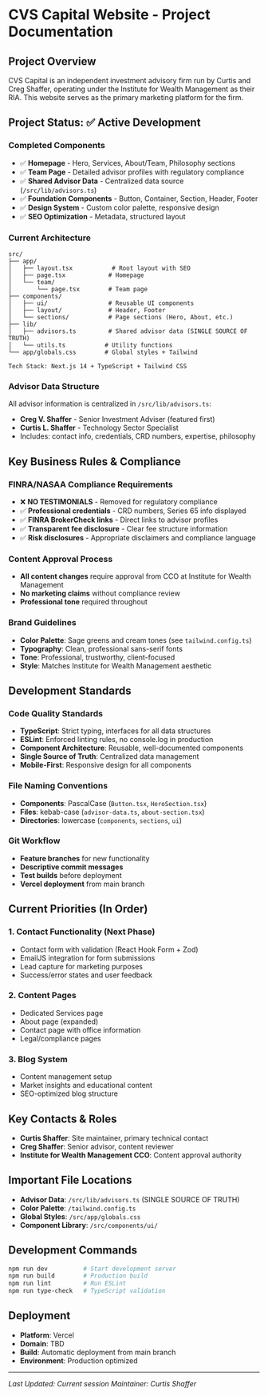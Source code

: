 # CVS Capital Website - Project Documentation

## Project Overview
CVS Capital is an independent investment advisory firm run by Curtis and Creg Shaffer, operating under the Institute for Wealth Management as their RIA. This website serves as the primary marketing platform for the firm.

## Project Status: ✅ Active Development

### Completed Components
- ✅ **Homepage** - Hero, Services, About/Team, Philosophy sections
- ✅ **Team Page** - Detailed advisor profiles with regulatory compliance
- ✅ **Shared Advisor Data** - Centralized data source (`/src/lib/advisors.ts`)
- ✅ **Foundation Components** - Button, Container, Section, Header, Footer
- ✅ **Design System** - Custom color palette, responsive design
- ✅ **SEO Optimization** - Metadata, structured layout

### Current Architecture
```
src/
├── app/
│   ├── layout.tsx           # Root layout with SEO
│   ├── page.tsx            # Homepage
│   └── team/
│       └── page.tsx        # Team page
├── components/
│   ├── ui/                 # Reusable UI components
│   ├── layout/             # Header, Footer
│   └── sections/           # Page sections (Hero, About, etc.)
├── lib/
│   ├── advisors.ts         # Shared advisor data (SINGLE SOURCE OF TRUTH)
│   └── utils.ts           # Utility functions
└── app/globals.css        # Global styles + Tailwind

Tech Stack: Next.js 14 + TypeScript + Tailwind CSS
```

### Advisor Data Structure
All advisor information is centralized in `/src/lib/advisors.ts`:
- **Creg V. Shaffer** - Senior Investment Adviser (featured first)
- **Curtis L. Shaffer** - Technology Sector Specialist
- Includes: contact info, credentials, CRD numbers, expertise, philosophy

## Key Business Rules & Compliance

### FINRA/NASAA Compliance Requirements
- ❌ **NO TESTIMONIALS** - Removed for regulatory compliance
- ✅ **Professional credentials** - CRD numbers, Series 65 info displayed
- ✅ **FINRA BrokerCheck links** - Direct links to advisor profiles
- ✅ **Transparent fee disclosure** - Clear fee structure information
- ✅ **Risk disclosures** - Appropriate disclaimers and compliance language
### Content Approval Process
- **All content changes** require approval from CCO at Institute for Wealth Management
- **No marketing claims** without compliance review
- **Professional tone** required throughout

### Brand Guidelines
- **Color Palette**: Sage greens and cream tones (see `tailwind.config.ts`)
- **Typography**: Clean, professional sans-serif fonts
- **Tone**: Professional, trustworthy, client-focused
- **Style**: Matches Institute for Wealth Management aesthetic

## Development Standards

### Code Quality Standards
- **TypeScript**: Strict typing, interfaces for all data structures
- **ESLint**: Enforced linting rules, no console.log in production
- **Component Architecture**: Reusable, well-documented components
- **Single Source of Truth**: Centralized data management
- **Mobile-First**: Responsive design for all components

### File Naming Conventions
- **Components**: PascalCase (`Button.tsx`, `HeroSection.tsx`)
- **Files**: kebab-case (`advisor-data.ts`, `about-section.tsx`)
- **Directories**: lowercase (`components`, `sections`, `ui`)

### Git Workflow
- **Feature branches** for new functionality
- **Descriptive commit messages**
- **Test builds** before deployment
- **Vercel deployment** from main branch

## Current Priorities (In Order)

### 1. Contact Functionality (Next Phase)
- Contact form with validation (React Hook Form + Zod)
- EmailJS integration for form submissions
- Lead capture for marketing purposes
- Success/error states and user feedback

### 2. Content Pages
- Dedicated Services page
- About page (expanded)
- Contact page with office information
- Legal/compliance pages

### 3. Blog System
- Content management setup
- Market insights and educational content
- SEO-optimized blog structure

## Key Contacts & Roles
- **Curtis Shaffer**: Site maintainer, primary technical contact
- **Creg Shaffer**: Senior advisor, content reviewer
- **Institute for Wealth Management CCO**: Content approval authority

## Important File Locations
- **Advisor Data**: `/src/lib/advisors.ts` (SINGLE SOURCE OF TRUTH)
- **Color Palette**: `/tailwind.config.ts`
- **Global Styles**: `/src/app/globals.css`
- **Component Library**: `/src/components/ui/`

## Development Commands
```bash
npm run dev          # Start development server
npm run build        # Production build
npm run lint         # Run ESLint
npm run type-check   # TypeScript validation
```

## Deployment
- **Platform**: Vercel
- **Domain**: TBD
- **Build**: Automatic deployment from main branch
- **Environment**: Production optimized

---
*Last Updated: Current session*
*Maintainer: Curtis Shaffer*